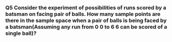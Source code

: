 <h3> Q5
Consider the experiment of possibilities of runs scored by a batsman on facing pair of balls. How many sample points are there in the sample space when a pair of balls is being faced by a batsman(Assuming any run from 
0
0 to 
6
6 can be scored of a single ball)?</h3>
